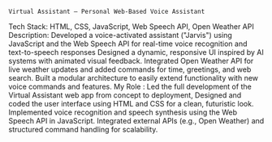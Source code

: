 	Virtual Assistant – Personal Web-Based Voice Assistant
Tech Stack: HTML, CSS, JavaScript, Web Speech API, Open Weather API
Description: Developed a voice-activated assistant ("Jarvis") using JavaScript and the Web Speech API for real-time voice recognition and text-to-speech responses Designed a dynamic, responsive UI inspired by AI systems with animated visual feedback. Integrated Open Weather API for live weather updates and added commands for time, greetings, and web search. Built a modular architecture to easily extend functionality with new voice commands and features.
My Role : Led the full development of the Virtual Assistant web app from concept to deployment, Designed and coded the user interface using HTML and CSS for a clean, futuristic look. Implemented voice recognition and speech synthesis using the Web Speech API in JavaScript. Integrated external APIs (e.g., Open Weather) and structured command handling for scalability.

